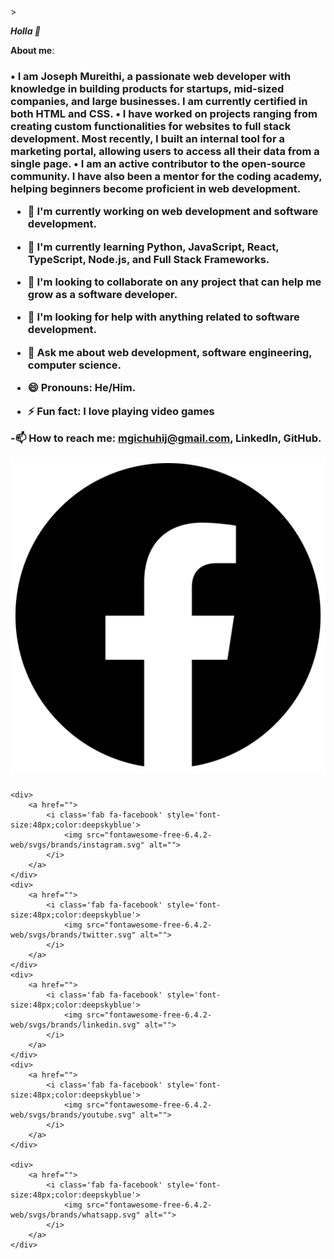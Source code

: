 <!DOCTYPE html>
<html lang="en">
<head>
    <meta charset="UTF-8">
    <title>MureithiG</title>
    <script src="fontawesome-free-6.4.2-web/js/all.js"></script>>
    <link rel="stylesheet" href="fontawesome-free-6.4.2-web/css/all.css">
    <link rel="stylesheet" href="fontawesome-free-6.4.2-web/css/svg-with-js.css">
    <link rel="stylesheet" href="fontawesome-free-6.4.2-web/css/brands.css">
    <link rel="stylesheet" href="fontawesome-free-6.4.2-web/css/fontawesome.css">
</head>
<body>

***Holla 👋***

**About me**:
<h3>

•	I am Joseph Mureithi, a passionate web developer with knowledge in building products for startups, mid-sized companies, and large businesses. I am currently certified in both HTML and CSS.
•	I have worked on projects ranging from creating custom functionalities for websites to full stack development. Most recently, I built an internal tool for a marketing portal, allowing users to access all their data from a single page.
•	I am an active contributor to the open-source community. I have also been a mentor for the coding academy, helping beginners become proficient in web development.

- 🔭 I'm currently working on web development and software development.

- 🌱 I'm currently learning Python, JavaScript, React, TypeScript, Node.js, and Full Stack Frameworks.

- 👯 I'm looking to collaborate on any project that can help me grow as a software developer.

- 🤔 I'm looking for help with anything related to software development.

- 💬 Ask me about web development, software engineering, computer science.
- 😄 Pronouns: He/Him.
- ⚡ Fun fact: I love playing video games

-📫 How to reach me: mgichuhij@gmail.com, LinkedIn, GitHub.
</h3>

<div>
    <div>
        <a href="">
            <i class='fab fa-facebook' style='font-size:48px;color:deepskyblue'>
                <img src="fontawesome-free-6.4.2-web/svgs/brands/facebook.svg" alt="">
            </i>
        </a>
    </div>

    <div>
        <a href="">
            <i class='fab fa-facebook' style='font-size:48px;color:deepskyblue'>
                <img src="fontawesome-free-6.4.2-web/svgs/brands/instagram.svg" alt="">
            </i>
        </a>
    </div>
    <div>
        <a href="">
            <i class='fab fa-facebook' style='font-size:48px;color:deepskyblue'>
                <img src="fontawesome-free-6.4.2-web/svgs/brands/twitter.svg" alt="">
            </i>
        </a>
    </div>
    <div>
        <a href="">
            <i class='fab fa-facebook' style='font-size:48px;color:deepskyblue'>
                <img src="fontawesome-free-6.4.2-web/svgs/brands/linkedin.svg" alt="">
            </i>
        </a>
    </div>
    <div>
        <a href="">
            <i class='fab fa-facebook' style='font-size:48px;color:deepskyblue'>
                <img src="fontawesome-free-6.4.2-web/svgs/brands/youtube.svg" alt="">
            </i>
        </a>
    </div>

    <div>
        <a href="">
            <i class='fab fa-facebook' style='font-size:48px;color:deepskyblue'>
                <img src="fontawesome-free-6.4.2-web/svgs/brands/whatsapp.svg" alt="">
            </i>
        </a>
    </div>
</div>

</body>
</html>
